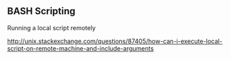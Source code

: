 ## BASH Scripting

Running a local script remotely

http://unix.stackexchange.com/questions/87405/how-can-i-execute-local-script-on-remote-machine-and-include-arguments